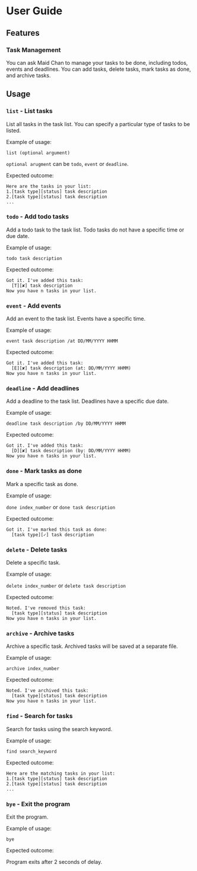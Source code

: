 # User Guide

## Features 

### Task Management 
You can ask Maid Chan to manage your tasks to be done, including todos, events and deadlines. You can add tasks, delete tasks, mark tasks as done, and archive tasks.

## Usage

### `list` - List tasks

List all tasks in the task list. You can specify a particular type of tasks to be listed.

Example of usage: 

`list (optional argument)`

`optional arugment` can be `todo`, `event` or `deadline`.

Expected outcome:

```
Here are the tasks in your list:
1.[task type][status] task description
2.[task type][status] task description
...
```

### `todo` - Add todo tasks
Add a todo task to the task list. Todo tasks do not have a specific time or due date.

Example of usage:

`todo task description`

Expected outcome:

```
Got it. I've added this task:
  [T][✘] task description
Now you have n tasks in your list.
```

### `event` - Add events
Add an event to the task list. Events have a specific time.

Example of usage:

`event task description /at DD/MM/YYYY HHMM`

Expected outcome:

```
Got it. I've added this task:
  [E][✘] task description (at: DD/MM/YYYY HHMM)
Now you have n tasks in your list.
```

### `deadline` - Add deadlines
Add a deadline to the task list. Deadlines have a specific due date.

Example of usage:

`deadline task description /by DD/MM/YYYY HHMM`

Expected outcome:

```
Got it. I've added this task:
  [D][✘] task description (by: DD/MM/YYYY HHMM)
Now you have n tasks in your list.
```

### `done` - Mark tasks as done
Mark a specific task as done.

Example of usage:

`done index_number` or `done task description`

Expected outcome:

```
Got it. I've marked this task as done:
  [task type][✓] task description
```

### `delete` - Delete tasks
Delete a specific task.

Example of usage:

`delete index_number` or `delete task description`

Expected outcome:

```
Noted. I've removed this task:
  [task type][status] task description
Now you have n tasks in your list.
```

### `archive` - Archive tasks
Archive a specific task. Archived tasks will be saved at a separate file.

Example of usage:

`archive index_number`

Expected outcome:

```
Noted. I've archived this task:
  [task type][status] task description
Now you have n tasks in your list.
```

### `find` - Search for tasks
Search for tasks using the search keyword.

Example of usage:

`find search_keyword`

Expected outcome:

```
Here are the matching tasks in your list:
1.[task type][status] task description
2.[task type][status] task description
...
```

### `bye` - Exit the program
Exit the program.

Example of usage:

`bye`

Expected outcome:

Program exits after 2 seconds of delay.